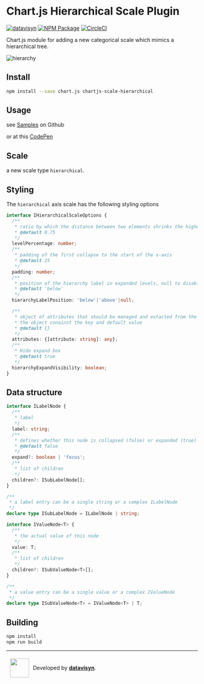 # Chart.js Hierarchical Scale Plugin
[![datavisyn][datavisyn-image]][datavisyn-url] [![NPM Package][npm-image]][npm-url] [![CircleCI][circleci-image]][circleci-url]

Chart.js module for adding a new categorical scale which mimics a hierarchical tree.

![hierarchy](https://user-images.githubusercontent.com/4129778/41763778-6722e04a-75ff-11e8-84ad-1b417fd25c65.gif)

## Install
```bash
npm install --save chart.js chartjs-scale-hierarchical
```

## Usage
see [Samples](https://github.com/datavisyn/chartjs-scale-hierarchical/tree/master/samples) on Github

or at this [CodePen](https://codepen.io/sgratzl/pen/vrVXae)

## Scale

a new scale type `hierarchical`.

## Styling

The `hierarchical` axis scale has the following styling options

```typescript
interface IHierarchicalScaleOptions {
  /**
   * ratio by which the distance between two elements shrinks the higher the level of the tree is. i.e. two two level bars have a distance of 1. two nested one just 0.75
   * @default 0.75
   */
  levelPercentage: number;
  /**
   * padding of the first collapse to the start of the x-axis
   * @default 25
   */
  padding: number;
  /**
   * position of the hierarchy label in expanded levels, null to disable
   * @default 'below'
   */
  hierarchyLabelPosition: 'below'|'above'|null;

  /**
   * object of attributes that should be managed and extacted from the tree datastrutures such as `backgroundColor` for coloring individual bars
   * the object conainst the key and default value
   * @default {}
   */
  attributes: {[attribute: string]: any};
  /**
   * Hide expand box
   * @default true
   */
  hierarchyExpandVisibility: boolean;
}
```

## Data structure


```typescript
interface ILabelNode {
  /**
   * label
   */
  label: string;
  /**
   * defines whether this node is collapsed (false) or expanded (true) or focussed ('focus')
   * @default false
   */
  expand?: boolean | 'focus';
  /**
   * list of children
   */
  children?: ISubLabelNode[];
}

/**
 * a label entry can be a single string or a complex ILabelNode
 */
declare type ISubLabelNode = ILabelNode | string;

interface IValueNode<T> {
  /**
   * the actual value of this node
   */
  value: T;
  /**
   * list of children
   */
  children?: ISubValueNode<T>[];
}

/**
 * a value entry can be a single value or a complex IValueNode
 */
declare type ISubValueNode<T> = IValueNode<T> | T;
```


## Building

```sh
npm install
npm run build
```


***

<div style="display:flex;align-items:center">
  <a href="http://datavisyn.io"><img src="https://user-images.githubusercontent.com/1711080/37700685-bcbb18c6-2cec-11e8-9b6f-f49c9ef6c167.png" align="left" width="50px" hspace="10" vspace="6"></a>
  Developed by&nbsp;<strong><a href="http://datavisyn.io">datavisyn</a></strong>.
</div>

[datavisyn-image]: https://img.shields.io/badge/datavisyn-io-black.svg
[datavisyn-url]: http://datavisyn.io
[npm-image]: https://badge.fury.io/js/chartjs-scale-hierarchical.svg
[npm-url]: https://npmjs.org/package/chartjs-scale-hierarchical
[circleci-image]: https://circleci.com/gh/datavisyn/chartjs-scale-hierarchical.svg?style=shield
[circleci-url]: https://circleci.com/gh/datavisyn/chartjs-scale-hierarchical

